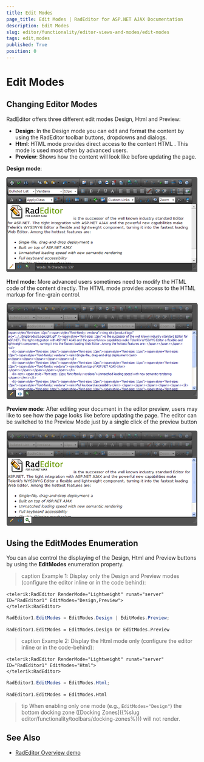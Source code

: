 ```yaml
---
title: Edit Modes
page_title: Edit Modes | RadEditor for ASP.NET AJAX Documentation
description: Edit Modes
slug: editor/functionality/editor-views-and-modes/edit-modes
tags: edit,modes
published: True
position: 0
---
```


# Edit Modes

## Changing Editor Modes

RadEditor offers three different edit modes Design, Html and Preview:

* **Design**: In the Design mode you can edit and format the content by using the RadEditor toolbar buttons, dropdowns and dialogs.
* **Html**: HTML mode provides direct access to the content HTML . This mode is used most often by advanced users.
* **Preview**: Shows how the content will look like before updating the page.

**Design mode**:

![](images/editor-designmode.png)

**Html mode**: More advanced users sometimes need to modify the HTML code of the content directly. The HTML mode provides access to the HTML markup for fine-grain control.

![Html Mode](images/editor-htmlmode.png)

**Preview mode**: After editing your document in the editor preview, users may like to see how the page looks like before updating the page. The editor can be switched to the Preview Mode just by a single click of the preview button

![Preview Mode](images/editor-previewmode.png)

## Using the EditModes Enumeration

You can also control the displaying of the Design, Html and Preview buttons by using the **EditModes** enumeration property. 

>caption Example 1: Display only the Design and Preview modes (configure the editor inline or in the code behind):

````ASP.NET
<telerik:RadEditor RenderMode="Lightweight" runat="server" ID="RadEditor1" EditModes="Design,Preview">
</telerik:RadEditor>
````


````C#	     
RadEditor1.EditModes = EditModes.Design | EditModes.Preview;
````
````VB
RadEditor1.EditModes = EditModes.Design Or EditModes.Preview
````


>caption Example 2: Display the Html mode only (configure the editor inline or in the code-behind):

````ASP.NET
<telerik:RadEditor RenderMode="Lightweight" runat="server" ID="RadEditor1" EditModes="Html">
</telerik:RadEditor>
````

````C#
RadEditor1.EditModes = EditModes.Html;
````
````VB
RadEditor1.EditModes = EditModes.Html
````

>tip When enabling only one mode (e.g., `EditModes="Design"`) the bottom docking zone ([Docking Zones]({%slug editor/functionality/toolbars/docking-zones%})) will not render. 

## See Also

 * [RadEditor Overview demo](http://demos.telerik.com/aspnet-ajax/editor/examples/overview/defaultcs.aspx)
